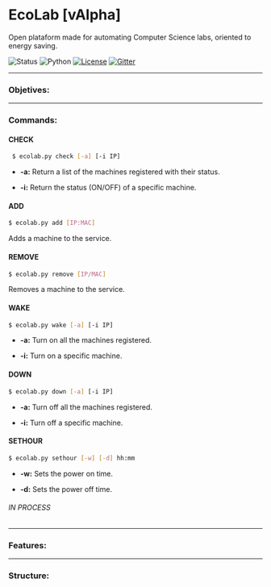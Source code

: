# EcoLab [vAlpha]
Open plataform made for automating Computer Science labs, oriented to energy saving.

![Status](https://img.shields.io/badge/version-alpha-yellow.svg)
![Python](https://img.shields.io/badge/python-2.7-blue.svg)
[![License](https://img.shields.io/badge/license-GPL-blue.svg)](https://raw.githubusercontent.com/basfom/EcoLab/master/LICENSE)
[![Gitter](https://badges.gitter.im/Join%20Chat.svg)](https://gitter.im/EcoLabMSG/Lobby?utm_source=share-link&utm_medium=link&utm_campaign=share-link)

----
### Objetives:

----
### Commands:
#### CHECK
```sh
 $ ecolab.py check [-a] [-i IP]
```

* __-a:__ Return a list of the machines registered with their status.
 
* __-i:__ Return the status (ON/OFF) of a specific machine.

#### ADD
```sh
$ ecolab.py add [IP:MAC]
```
Adds a machine to the service.


#### REMOVE
```sh
$ ecolab.py remove [IP/MAC]
```
Removes a machine to the service.
  
#### WAKE
```sh
$ ecolab.py wake [-a] [-i IP]
```

* __-a:__ Turn on all the machines registered.

* __-i:__ Turn on a specific machine.

#### DOWN
```sh
$ ecolab.py down [-a] [-i IP]
```

* __-a:__ Turn off all the machines registered.

* __-i:__ Turn off a specific machine.


#### SETHOUR
```sh
$ ecolab.py sethour [-w] [-d] hh:mm
```

* __-w:__ Sets the power on time.

* __-d:__ Sets the power off time.


###### IN PROCESS

----
### Features:

----
### Structure:
